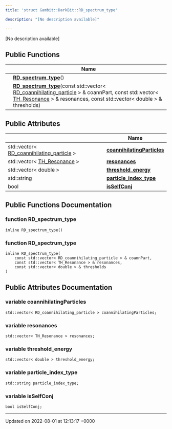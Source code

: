 ```yaml
---
title: 'struct Gambit::DarkBit::RD_spectrum_type'

description: "[No description available]"

---
```









[No description available]

## Public Functions

|                | Name           |
| -------------- | -------------- |
| | **[RD_spectrum_type](/documentation/code/classes/structgambit_1_1darkbit_1_1rd__spectrum__type/#function-rd-spectrum-type)**() |
| | **[RD_spectrum_type](/documentation/code/classes/structgambit_1_1darkbit_1_1rd__spectrum__type/#function-rd-spectrum-type)**(const std::vector< [RD_coannihilating_particle](/documentation/code/classes/structgambit_1_1darkbit_1_1rd__coannihilating__particle/) > & coannPart, const std::vector< [TH_Resonance](/documentation/code/classes/structgambit_1_1darkbit_1_1th__resonance/) > & resonances, const std::vector< double > & thresholds) |

## Public Attributes

|                | Name           |
| -------------- | -------------- |
| std::vector< [RD_coannihilating_particle](/documentation/code/classes/structgambit_1_1darkbit_1_1rd__coannihilating__particle/) > | **[coannihilatingParticles](/documentation/code/classes/structgambit_1_1darkbit_1_1rd__spectrum__type/#variable-coannihilatingparticles)**  |
| std::vector< [TH_Resonance](/documentation/code/classes/structgambit_1_1darkbit_1_1th__resonance/) > | **[resonances](/documentation/code/classes/structgambit_1_1darkbit_1_1rd__spectrum__type/#variable-resonances)**  |
| std::vector< double > | **[threshold_energy](/documentation/code/classes/structgambit_1_1darkbit_1_1rd__spectrum__type/#variable-threshold-energy)**  |
| std::string | **[particle_index_type](/documentation/code/classes/structgambit_1_1darkbit_1_1rd__spectrum__type/#variable-particle-index-type)**  |
| bool | **[isSelfConj](/documentation/code/classes/structgambit_1_1darkbit_1_1rd__spectrum__type/#variable-isselfconj)**  |

## Public Functions Documentation

### function RD_spectrum_type

```
inline RD_spectrum_type()
```


### function RD_spectrum_type

```
inline RD_spectrum_type(
    const std::vector< RD_coannihilating_particle > & coannPart,
    const std::vector< TH_Resonance > & resonances,
    const std::vector< double > & thresholds
)
```


## Public Attributes Documentation

### variable coannihilatingParticles

```
std::vector< RD_coannihilating_particle > coannihilatingParticles;
```


### variable resonances

```
std::vector< TH_Resonance > resonances;
```


### variable threshold_energy

```
std::vector< double > threshold_energy;
```


### variable particle_index_type

```
std::string particle_index_type;
```


### variable isSelfConj

```
bool isSelfConj;
```


-------------------------------

Updated on 2022-08-01 at 12:13:17 +0000
